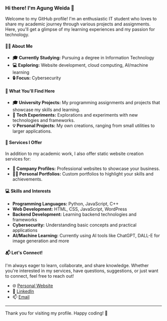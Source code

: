 ### Hi there! I'm Agung Weida 👋

Welcome to my GitHub profile! I'm an enthusiastic IT student who loves to share my academic journey through various projects and assignments. Here, you'll get a glimpse of my learning experiences and my passion for technology.

#### 👨‍🎓 About Me
- **🎓 Currently Studying:** Pursuing a degree in Information Technology
- **💻 Exploring:** Website development, cloud computing, AI/machine learning
- **🔒 Focus:** Cybersecurity

#### 📂 What You'll Find Here
- **🎓 University Projects:** My programming assignments and projects that showcase my skills and learning.
- **🧪 Tech Experiments:** Explorations and experiments with new technologies and frameworks.
- **💡 Personal Projects:** My own creations, ranging from small utilities to larger applications.

#### 🚀 Services I Offer
In addition to my academic work, I also offer static website creation services for:
- **🏢 Company Profiles:** Professional websites to showcase your business.
- **👨‍💼 Personal Portfolios:** Custom portfolios to highlight your skills and achievements.

#### 💻 Skills and Interests
- **Programming Languages:** Python, JavaScript, C++
- **Web Development:** HTML, CSS, JavaScript, WordPress
- **Backend Development:** Learning backend technologies and frameworks
- **Cybersecurity:** Understanding basic concepts and practical applications
- **AI/Machine Learning:** Currently using AI tools like ChatGPT, DALL-E for image generation and more

#### 📬 Let's Connect!
I'm always eager to learn, collaborate, and share knowledge. Whether you're interested in my services, have questions, suggestions, or just want to connect, feel free to reach out!

- 🌐 [Personal Website](https://agungweida.com)
- 💼 [LinkedIn](https://www.linkedin.com/in/agungweida)
- 📫 [Email](mailto:gungdeweida8@gmail.com)

---

Thank you for visiting my profile. Happy coding! 🚀
